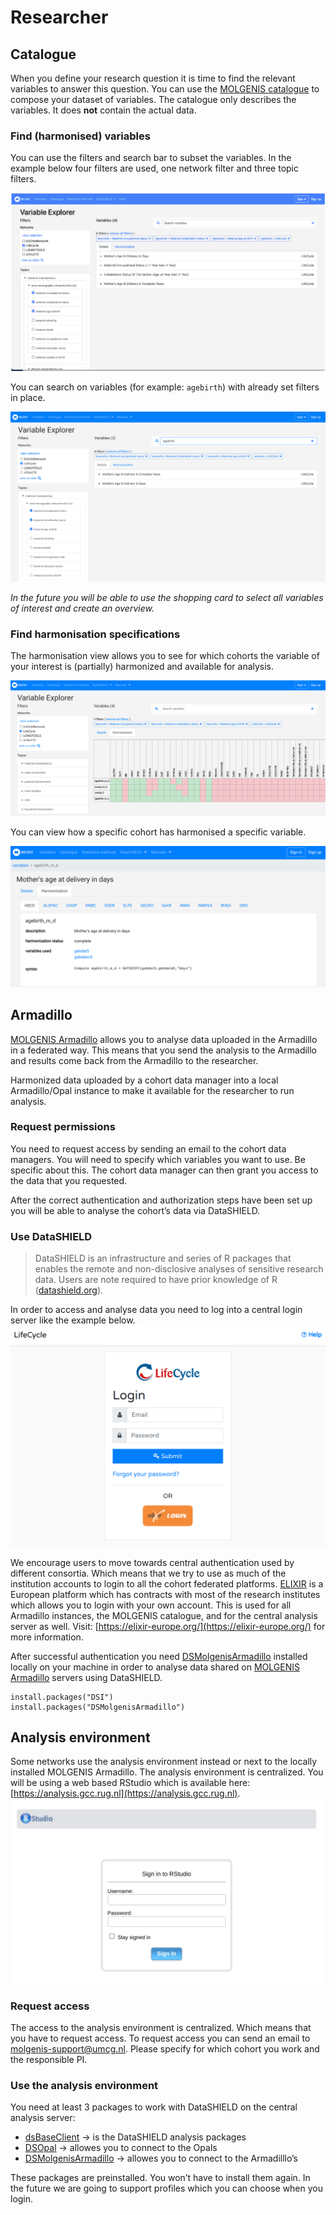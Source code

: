 # Researcher

## Catalogue
When you define your research question it is time to find the relevant variables to answer this question. You can use the [MOLGENIS catalogue](https://data-catalogue.molgeniscloud.org/catalogue/catalogue/#/explorer/details) to compose your dataset of variables. The catalogue only describes the variables. It does **not** contain the actual data.
### Find (harmonised) variables
You can use the filters and search bar to subset the variables. In the example below four filters are used, one network filter and three topic filters.

![Variable explorer filters](img/cat-var-explorer-1.png)

You can search on variables (for example: `agebirth`) with already set filters in place.

![Variable explorer search](img/cat_search-variables.png)

*In the future you will be able to use the shopping card to select all variables of interest and create an overview.*


### Find harmonisation specifications
The harmonisation view allows you to see for which cohorts the variable of your interest is (partially) harmonized and available for analysis.

![Variable explorer harmonisation specifications](img/cat_harmonisation-specifications.png)

You can view how a specific cohort has harmonised a specific variable.

![Variable explorer cohort harmonisation specification](img/cat_cohort-harmonised-variable.png)

## Armadillo
[MOLGENIS Armadillo](https://github.com/molgenis/molgenis-r-armadillo) allows you to analyse data uploaded in the Armadillo in a federated way. This means that you send the analysis to the Armadillo and results come back from the Armadillo to the researcher.

Harmonized data uploaded by a cohort data manager into a local Armadillo/Opal instance to make it available for the researcher to run analysis.
### Request permissions
You need to request access by sending an email to the cohort data managers. You will need to specify which variables you want to use. Be specific about this. The cohort data manager can then grant you access to the data that you requested.

After the correct authentication and authorization steps have been set up you will be able to analyse the cohort’s data via DataSHIELD.
### Use DataSHIELD
> DataSHIELD is an infrastructure and series of R packages that enables the remote and non-disclosive analyses of sensitive research data. Users are note required to have prior knowledge of R ([datashield.org](https://www.datashield.org/)).

In order to access and analyse data you need to log into a central login server like the example below.
![Armadillo LifeCycle Authentication](img/cat_armadillo-lifecycle-login.png)

We encourage users to move towards central authentication used by different consortia. Which means that we try to use as much of the institution accounts to login to all the cohort federated platforms. [ELIXIR](https://elixir-europe.org/) is a European platform which has contracts with most of the research institutes which allows you to login with your own account. This is used for all Armadillo instances, the MOLGENIS catalogue, and for the central analysis server as well. Visit: [https://elixir-europe.org/](https://elixir-europe.org/) for more information.

After successful authentication you need [DSMolgenisArmadillo](https://molgenis.github.io/molgenis-r-datashield/) installed locally on your machine in order to analyse data shared on [MOLGENIS Armadillo](https://github.com/molgenis/molgenis-service-armadillo) servers using DataSHIELD.

    install.packages("DSI")
    install.packages("DSMolgenisArmadillo")

## Analysis environment
Some networks use the analysis environment instead or next to the locally installed MOLGENIS Armadillo. The analysis environment is centralized. You will be using a web based RStudio which is available here: [https://analysis.gcc.rug.nl](https://analysis.gcc.rug.nl).
![Rstudio analysis envirioment login](img/cat_rstudio-login.png)
### Request access
The access to the analysis environment is centralized. Which means that you have to request access. To request access you can send an email to [molgenis-support@umcg.nl](mailto:molgenis-support@umcg.nl). Please specify for which cohort you work and the responsible PI.
### Use the analysis environment
You need at least 3 packages to work with DataSHIELD on the central analysis server:
- [dsBaseClient](https://github.com/datashield/dsBaseClient) → is the DataSHIELD analysis packages
- [DSOpal](https://github.com/datashield/DSOpal) → allowes you to connect to the Opals
- [DSMolgenisArmadillo](https://cran.r-project.org/web/packages/DSMolgenisArmadillo/index.html) → allowes you to connect to the Armadilllo’s

These packages are preinstalled. You won’t have to install them again. In the future we are going to support profiles which you can choose when you login.
